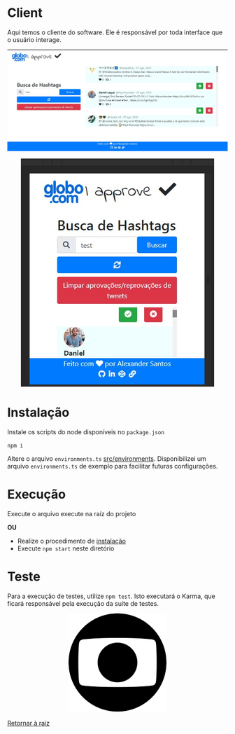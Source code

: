 # Client

Aqui temos o cliente do software. Ele é responsável por toda interface que o usuário interage.

![Imagem do cliente executando](../assets/img/client-running.jpg)

<p align="center">
    <img src="../assets/img/client-running-mobile.jpg" />
</p>

# Instalação

Instale os scripts do node disponíveis no `package.json`

```
npm i
```

Altere o arquivo `environments.ts` [src/environments](src/environments). Disponibilizei um arquivo `environments.ts` de exemplo para facilitar futuras configurações.

# Execução

Execute o arquivo execute na raíz do projeto

**OU**

* Realize o procedimento de [instalação](#instalação)
* Execute `npm start` neste diretório

# Teste

Para a execução de testes, utilize `npm test`. Isto executará o Karma, que ficará responsável pela execução da suíte de testes.

<p align="center">
    <img src="../assets/img/globo.png" />
</p>

[Retornar à raiz](../README.md)
